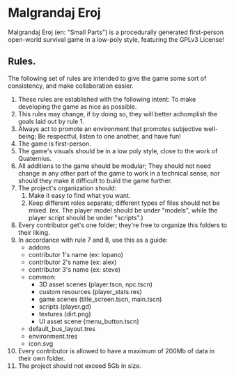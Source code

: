 # Malgrandaj Eroj
Malgrandaj Eroj (en: "Small Parts") is a procedurally generated first-person open-world survival game in a low-poly style, featuring the GPLv3 License!

## Rules.

The following set of rules are intended to give the game some sort of consistency, and make collaboration easier.
 1. These rules are established with the following intent: To make developing the game as nice as possible.
 2. This rules may change, if by doing so, they will better achomplish the goals laid out by rule 1.
 3. Always act to promote an environment that promotes subjective well-being; Be respectful, listen to one another, and have fun!
 4. The game is first-person.
 5. The game's visuals should be in a low poly style, close to the work of Quaternius.
 6. All additions to the game should be modular; They should not need change in any other part of the game to work in a technical sense, nor should they make it difficult to build the game further.
 7. The project's organization should:
	1. Make it easy to find what you want.
	2. Keep different roles separate; different types of files should not be mixed. (ex. The player model should be under "models", while the player script should be under "scripts".)
 8. Every contributor get's one folder; they're free to organize this folders to their liking.
 9. In accordance with rule 7 and 8, use this as a guide:
 	* addons
 	* contributor 1's name (ex: lopano)
 	* contributor 2's name (ex: alex)
 	* contributor 3's name (ex: steve)
 	* common:
    	* 3D asset scenes (player.tscn, npc.tscn)
    	* custom resources (player_stats.res)
    	* game scenes (title_screen.tscn, main.tscn)
    	* scripts (player.gd)
    	* textures (dirt.png)
    	* UI asset scene (menu_button.tscn)
 	* default_bus_layout.tres
 	* environment.tres
 	* icon.svg
 10. Every contributor is allowed to have a maximum of 200Mb of data in their own folder.
 11. The project should not exceed 5Gb in size.
